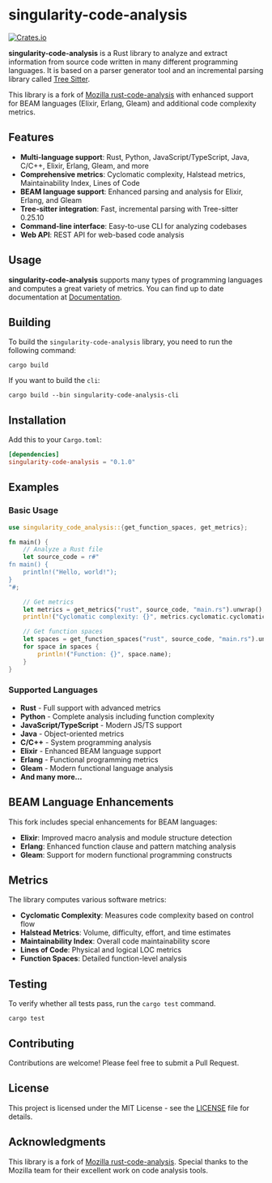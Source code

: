 # singularity-code-analysis

[![Crates.io](https://img.shields.io/crates/v/singularity-code-analysis.svg)](https://crates.io/crates/singularity-code-analysis)

**singularity-code-analysis** is a Rust library to analyze and extract information
from source code written in many different programming languages.
It is based on a parser generator tool and an incremental parsing library
called
<a href="https://tree-sitter.github.io/tree-sitter/" target="_blank">Tree Sitter</a>.

This library is a fork of [Mozilla rust-code-analysis](https://github.com/mozilla/rust-code-analysis)
with enhanced support for BEAM languages (Elixir, Erlang, Gleam) and additional
code complexity metrics.

## Features

- **Multi-language support**: Rust, Python, JavaScript/TypeScript, Java, C/C++, Elixir, Erlang, Gleam, and more
- **Comprehensive metrics**: Cyclomatic complexity, Halstead metrics, Maintainability Index, Lines of Code
- **BEAM language support**: Enhanced parsing and analysis for Elixir, Erlang, and Gleam
- **Tree-sitter integration**: Fast, incremental parsing with Tree-sitter 0.25.10
- **Command-line interface**: Easy-to-use CLI for analyzing codebases
- **Web API**: REST API for web-based code analysis

## Usage

**singularity-code-analysis** supports many types of programming languages and
computes a great variety of metrics. You can find up to date documentation at
<a href="https://docs.rs/singularity-code-analysis" target="_blank">Documentation</a>.

## Building

To build the `singularity-code-analysis` library, you need to run the following
command:

```console
cargo build
```

If you want to build the `cli`:

```console
cargo build --bin singularity-code-analysis-cli
```

## Installation

Add this to your `Cargo.toml`:

```toml
[dependencies]
singularity-code-analysis = "0.1.0"
```

## Examples

### Basic Usage

```rust
use singularity_code_analysis::{get_function_spaces, get_metrics};

fn main() {
    // Analyze a Rust file
    let source_code = r#"
fn main() {
    println!("Hello, world!");
}
"#;

    // Get metrics
    let metrics = get_metrics("rust", source_code, "main.rs").unwrap();
    println!("Cyclomatic complexity: {}", metrics.cyclomatic.cyclomatic);

    // Get function spaces
    let spaces = get_function_spaces("rust", source_code, "main.rs").unwrap();
    for space in spaces {
        println!("Function: {}", space.name);
    }
}
```

### Supported Languages

- **Rust** - Full support with advanced metrics
- **Python** - Complete analysis including function complexity
- **JavaScript/TypeScript** - Modern JS/TS support
- **Java** - Object-oriented metrics
- **C/C++** - System programming analysis
- **Elixir** - Enhanced BEAM language support
- **Erlang** - Functional programming metrics
- **Gleam** - Modern functional language analysis
- **And many more...**

## BEAM Language Enhancements

This fork includes special enhancements for BEAM languages:

- **Elixir**: Improved macro analysis and module structure detection
- **Erlang**: Enhanced function clause and pattern matching analysis
- **Gleam**: Support for modern functional programming constructs

## Metrics

The library computes various software metrics:

- **Cyclomatic Complexity**: Measures code complexity based on control flow
- **Halstead Metrics**: Volume, difficulty, effort, and time estimates
- **Maintainability Index**: Overall code maintainability score
- **Lines of Code**: Physical and logical LOC metrics
- **Function Spaces**: Detailed function-level analysis

## Testing

To verify whether all tests pass, run the `cargo test` command.

```console
cargo test
```

## Contributing

Contributions are welcome! Please feel free to submit a Pull Request.

## License

This project is licensed under the MIT License - see the [LICENSE](LICENSE) file for details.

## Acknowledgments

This library is a fork of [Mozilla rust-code-analysis](https://github.com/mozilla/rust-code-analysis).
Special thanks to the Mozilla team for their excellent work on code analysis tools.
